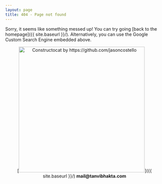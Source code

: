 ```yaml
---
layout: page
title: 404 - Page not found
---
```


Sorry, it seems like something messed up! You can try going [back to the homepage]({{ site.baseurl }}/). Alternatively, you can use the Google Custom Search Engine embedded above.
<center>
[<img src="{{ site.baseurl }}/images/404.jpg" alt="Constructocat by https://github.com/jasoncostello" style="width: 400px;"/>]({{ site.baseurl }}/)
<b> <b> mail@tanvibhakta.com
</center>
